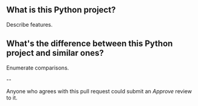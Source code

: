 ## What is this Python project?

Describe features.

## What's the difference between this Python project and similar ones?

Enumerate comparisons.

--

Anyone who agrees with this pull request could submit an *Approve* review to it.

